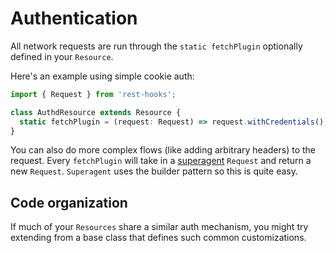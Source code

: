 # Authentication

All network requests are run through the `static fetchPlugin` optionally
defined in your `Resource`.

Here's an example using simple cookie auth:

```typescript
import { Request } from 'rest-hooks';

class AuthdResource extends Resource {
  static fetchPlugin = (request: Request) => request.withCredentials();
}
```

You can also do more complex flows (like adding arbitrary headers) to
the request. Every `fetchPlugin` will take in a [superagent](http://visionmedia.github.io/superagent/)
`Request` and return a new `Request`. `Superagent` uses the builder
pattern so this is quite easy.

## Code organization

If much of your `Resources` share a similar auth mechanism, you might
try extending from a base class that defines such common customizations.
